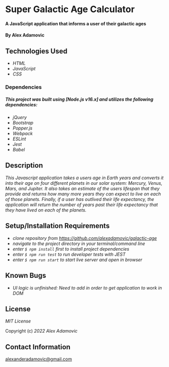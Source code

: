 # Super Galactic Age Calculator

#### A JavaScript application that informs a user of their galactic ages

#### By Alex Adamovic

## Technologies Used

* _HTML_
* _JavaScript_
* _CSS_

### Dependencies
##### _This project was built using [Node.js v16.x] and utilizes the following dependencies:_

* _jQuery_
* _Bootstrap_
* _Popper.js_
* _Webpack_
* _ESLint_
* _Jest_
* _Babel_


## Description

_This Javascript application takes a users age in Earth years and converts it into their age on four different planets in our solar system: Mercury, Venus, Mars, and Jupiter. It also takes an estimate of the users lifespan that they provide and returns how many more years they can expect to live on each of those planets. Finally, if a user has outlived their life expectancy, the application will return the number of years past their life expectancy that they have lived on each of the planets._

## Setup/Installation Requirements

* _clone repository from https://github.com/alexadamovic/galactic-age_
* _navigate to the project directory in your terminal/command line_
* _enter ```$ npm install``` first to install project dependencies_
* _enter ```$ npm run test``` to run developer tests with JEST_
* _enter ```$ npm run start``` to start live server and open in browser_

## Known Bugs

* _UI logic is unfinished: Need to add in order to get application to work in DOM_

## License

_MIT License_

Copyright (c) _2022_ _Alex Adamovic_

## Contact Information

alexanderadamovic@gmail.com